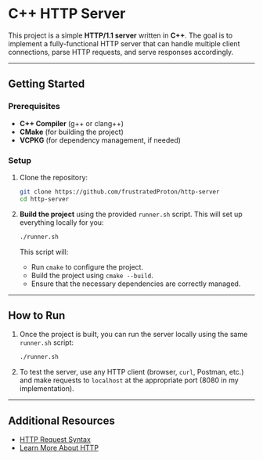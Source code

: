 # C++ HTTP Server

This project is a simple **HTTP/1.1 server** written in **C++**. The goal is to implement a fully-functional HTTP server that can handle multiple client connections, parse HTTP requests, and serve responses accordingly.

---

## Getting Started

### Prerequisites

* **C++ Compiler** (g++ or clang++)
* **CMake** (for building the project)
* **VCPKG** (for dependency management, if needed)

### Setup

1. Clone the repository:

   ```bash
   git clone https://github.com/frustratedProton/http-server
   cd http-server
   ```

2. **Build the project** using the provided `runner.sh` script. This will set up everything locally for you:

   ```bash
   ./runner.sh
   ```

   This script will:

   * Run `cmake` to configure the project.
   * Build the project using `cmake --build`.
   * Ensure that the necessary dependencies are correctly managed.

---

## How to Run

1. Once the project is built, you can run the server locally using the same `runner.sh` script:

   ```bash
   ./runner.sh
   ```

2. To test the server, use any HTTP client (browser, `curl`, Postman, etc.) and make requests to `localhost` at the appropriate port (8080 in my implementation).

---

## Additional Resources

* [HTTP Request Syntax](https://www.rfc-editor.org/rfc/rfc9110.html)
* [Learn More About HTTP](https://en.wikipedia.org/wiki/Hypertext_Transfer_Protocol)
